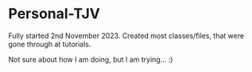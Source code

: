 # Personal-TJV

Fully started 2nd November 2023.
Created most classes/files, that were gone through at tutorials.

Not sure about how I am doing, but I am trying... :)
